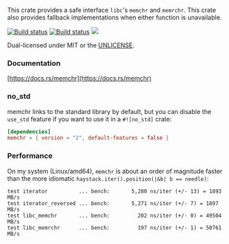 This crate provides a safe interface `libc`'s `memchr` and `memrchr`.
This crate also provides fallback implementations when either function is
unavailable.

[![Build status](https://api.travis-ci.org/BurntSushi/rust-memchr.png)](https://travis-ci.org/BurntSushi/rust-memchr)
[![Build status](https://ci.appveyor.com/api/projects/status/8i9484t8l4w7uql0/branch/master?svg=true)](https://ci.appveyor.com/project/BurntSushi/rust-memchr/branch/master)
[![](http://meritbadge.herokuapp.com/memchr)](https://crates.io/crates/memchr)

Dual-licensed under MIT or the [UNLICENSE](http://unlicense.org).


### Documentation

[https://docs.rs/memchr](https://docs.rs/memchr)

### no_std

memchr links to the standard library by default, but you can disable the
`use_std` feature if you want to use it in a `#![no_std]` crate:

```toml
[dependencies]
memchr = { version = "2", default-features = false }
```

### Performance

On my system (Linux/amd64), `memchr` is about an order of magnitude faster than
the more idiomatic `haystack.iter().position(|&b| b == needle)`:

```
test iterator          ... bench:       5,280 ns/iter (+/- 13) = 1893 MB/s
test iterator_reversed ... bench:       5,271 ns/iter (+/- 7) = 1897 MB/s
test libc_memchr       ... bench:         202 ns/iter (+/- 0) = 49504 MB/s
test libc_memrchr      ... bench:         197 ns/iter (+/- 1) = 50761 MB/s
```

